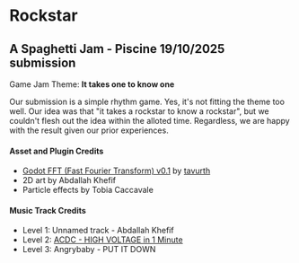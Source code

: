 # Rockstar
## A Spaghetti Jam - Piscine 19/10/2025 submission

Game Jam Theme: **It takes one to know one**

Our submission is a simple rhythm game.
Yes, it's not fitting the theme too well. Our idea was that "it takes a rockstar to know a rockstar", but we couldn't flesh out the idea within the alloted time.
Regardless, we are happy with the result given our prior experiences.

#### Asset and Plugin Credits
- [Godot FFT (Fast Fourier Transform) v0.1](https://github.com/tavurth/godot-fft) by [tavurth](https://github.com/tavurth)
- 2D art by Abdallah Khefif
- Particle effects by Tobia Caccavale

#### Music Track Credits
- Level 1:  Unnamed track - Abdallah Khefif
- Level 2:  [ACDC - HIGH VOLTAGE in 1 Minute](https://www.youtube.com/watch?v=DLT7LspNWgc) 
- Level 3:  Angrybaby - PUT IT DOWN
